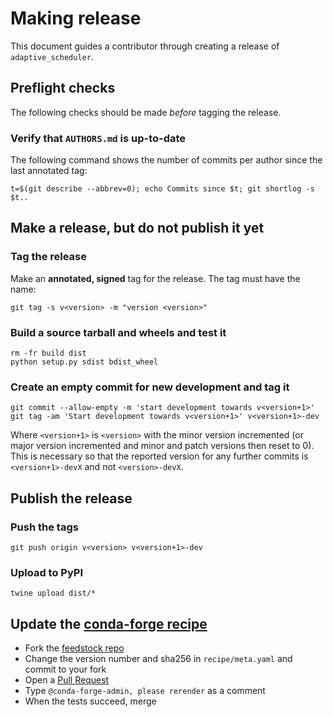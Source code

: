 # Making release

This document guides a contributor through creating a release of `adaptive_scheduler`.


## Preflight checks

The following checks should be made *before* tagging the release.


### Verify that `AUTHORS.md` is up-to-date

The following command shows the number of commits per author since the last
annotated tag:
```
t=$(git describe --abbrev=0); echo Commits since $t; git shortlog -s $t..
```

## Make a release, but do not publish it yet


### Tag the release

Make an **annotated, signed** tag for the release. The tag must have the name:
```
git tag -s v<version> -m "version <version>"
```

### Build a source tarball and wheels and test it

```
rm -fr build dist
python setup.py sdist bdist_wheel
```

### Create an empty commit for new development and tag it
```
git commit --allow-empty -m 'start development towards v<version+1>'
git tag -am 'Start development towards v<version+1>' v<version+1>-dev
```

Where `<version+1>` is `<version>` with the minor version incremented
(or major version incremented and minor and patch versions then reset to 0).
This is necessary so that the reported version for any further commits is
`<version+1>-devX` and not `<version>-devX`.


## Publish the release

### Push the tags
```
git push origin v<version> v<version+1>-dev
```

### Upload to PyPI

```
twine upload dist/*
```


## Update the [conda-forge recipe](https://github.com/conda-forge/adaptive-scheduler-feedstock)

* Fork the [feedstock repo](https://github.com/conda-forge/adaptive-scheduler-feedstock)
* Change the version number and sha256 in `recipe/meta.yaml` and commit to your fork
* Open a [Pull Request](https://github.com/conda-forge/adaptive-scheduler-feedstock/compare)
* Type `@conda-forge-admin, please rerender` as a comment
* When the tests succeed, merge
